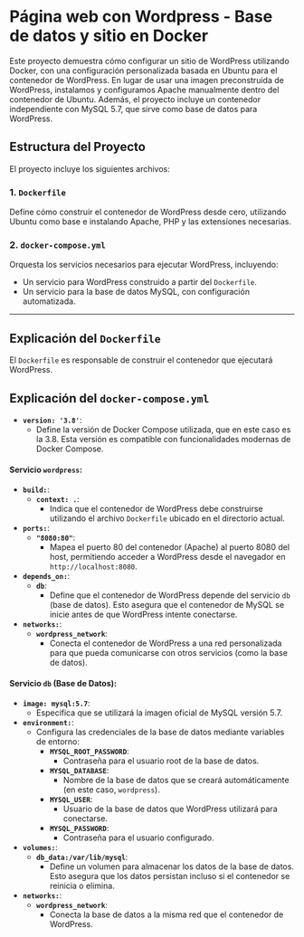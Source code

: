 # Página web con Wordpress - Base de datos y sitio en Docker 
Este proyecto demuestra cómo configurar un sitio de WordPress utilizando Docker, con una configuración personalizada basada en Ubuntu para el contenedor de WordPress. En lugar de usar una imagen preconstruida de WordPress, instalamos y configuramos Apache manualmente dentro del contenedor de Ubuntu. Además, el proyecto incluye un contenedor independiente con MySQL 5.7, que sirve como base de datos para WordPress.

## Estructura del Proyecto
El proyecto incluye los siguientes archivos:

### 1. `Dockerfile`
Define cómo construir el contenedor de WordPress desde cero, utilizando Ubuntu como base e instalando Apache, PHP y las extensiones necesarias.
### 2. `docker-compose.yml`
Orquesta los servicios necesarios para ejecutar WordPress, incluyendo:
- Un servicio para WordPress construido a partir del `Dockerfile`.
- Un servicio para la base de datos MySQL, con configuración automatizada.


---


## Explicación del `Dockerfile`
El `Dockerfile` es responsable de construir el contenedor que ejecutará WordPress.


## Explicación del `docker-compose.yml`

- **`version: '3.8'`**:
  - Define la versión de Docker Compose utilizada, que en este caso es la 3.8. Esta versión es compatible con funcionalidades modernas de Docker Compose.

#### Servicio `wordpress`:
- **`build:`**:
  - **`context: .`**:
    - Indica que el contenedor de WordPress debe construirse utilizando el archivo `Dockerfile` ubicado en el directorio actual.
- **`ports:`**:
  - **`"8080:80"`**:
    - Mapea el puerto 80 del contenedor (Apache) al puerto 8080 del host, permitiendo acceder a WordPress desde el navegador en `http://localhost:8080`.
- **`depends_on:`**:
  - **`db`**:
    - Define que el contenedor de WordPress depende del servicio `db` (base de datos). Esto asegura que el contenedor de MySQL se inicie antes de que WordPress intente conectarse.
- **`networks:`**:
  - **`wordpress_network`**:
    - Conecta el contenedor de WordPress a una red personalizada para que pueda comunicarse con otros servicios (como la base de datos).

#### Servicio `db` (Base de Datos):
- **`image: mysql:5.7`**:
  - Especifica que se utilizará la imagen oficial de MySQL versión 5.7.
- **`environment:`**:
  - Configura las credenciales de la base de datos mediante variables de entorno:
    - **`MYSQL_ROOT_PASSWORD`**:
      - Contraseña para el usuario root de la base de datos.
    - **`MYSQL_DATABASE`**:
      - Nombre de la base de datos que se creará automáticamente (en este caso, `wordpress`).
    - **`MYSQL_USER`**:
      - Usuario de la base de datos que WordPress utilizará para conectarse.
    - **`MYSQL_PASSWORD`**:
      - Contraseña para el usuario configurado.
- **`volumes:`**:
  - **`db_data:/var/lib/mysql`**:
    - Define un volumen para almacenar los datos de la base de datos. Esto asegura que los datos persistan incluso si el contenedor se reinicia o elimina.
- **`networks:`**:
  - **`wordpress_network`**:
    - Conecta la base de datos a la misma red que el contenedor de WordPress.

